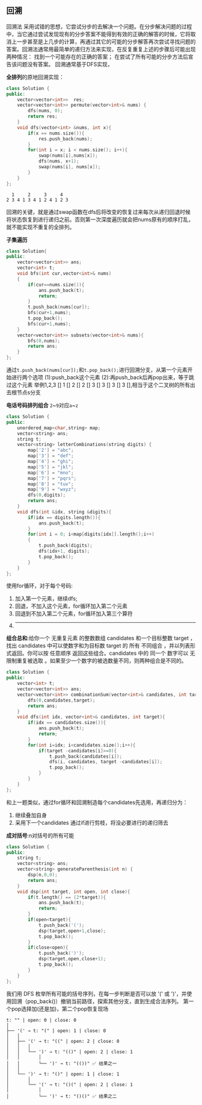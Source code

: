 ## 回溯
回溯法 采用试错的思想，它尝试分步的去解决一个问题。在分步解决问题的过程中，当它通过尝试发现现有的分步答案不能得到有效的正确的解答的时候，它将取消上一步甚至是上几步的计算，再通过其它的可能的分步解答再次尝试寻找问题的答案。回溯法通常用最简单的递归方法来实现，在反复重复上述的步骤后可能出现两种情况：
    找到一个可能存在的正确的答案；
    在尝试了所有可能的分步方法后宣告该问题没有答案。
回溯通常基于DFS实现，

**全排列**的原地回溯实现：
```cpp
class Solution {
public:
    vector<vector<int>>  res;
    vector<vector<int>> permute(vector<int>& nums) {
        dfs(nums, 0);
        return res;
    }
    void dfs(vector<int> &nums, int x){
        if(x == nums.size()){
            res.push_back(nums);
        }
        for(int i = x; i < nums.size(); i++){
            swap(nums[i],nums[x]);
            dfs(nums, x+1);
            swap(nums[i], nums[x]);
        }
    }
};
```
      1     2     3     4
    2 3 4 1 3 4 1 2 4 1 2 3
回溯的关键，就是通过swap函数在dfs后将改变的恢复过来每次从递归回退时候将状态恢复到进行递归之前。否则第一次深度遍历就会把nums原有的顺序打乱，就不能实现不重复的全排列。

**子集遍历**
```cpp
class Solution{
public:
    vector<vector<int>> ans;
    vector<int> t;
    void bfs(int cur,vector<int>& nums)
    {
        if(cur==nums.size()){
            ans.push_back(t);
            return;
        }
        t.push_back(nums[cur]);
        bfs(cur+1,nums);
        t.pop_back();
        bfs(cur+1,nums);
    }
    vector<vector<int>> subsets(vector<int>& nums){
        bfs(0,nums);
        return ans;
    }
};
```


通过`t.push_back(nums[cur]);`和`t.pop_back();`进行回溯分支，从第一个元素开始进行两个选项
(1):push_back这个元素
(2):再push_back后再pop出来，等于跳过这个元素
举例1,2,3
           []
     1           []
  2    []     2     []
3  [] 3  [] 3  []  3  [],相当于这个二叉树的所有出去根节点s分支

**电话号码排列组合** `2`~`9`对应`a`~`z`
```cpp
class Solution {
public:
    unordered_map<char,string> map;
    vector<string> ans;
    string t;
    vector<string> letterCombinations(string digits) {
        map['2'] = "abc";
        map['3'] = "def";
        map['4'] = "ghi";
        map['5'] = "jkl";
        map['6'] = "mno";
        map['7'] = "pqrs";
        map['8'] = "tuv";
        map['9'] = "wxyz";
        dfs(0,digits);
        return ans;
    }
    void dfs(int &idx, string &digits){
        if(idx == digits.length()){
            ans.push_back(t);
        }
        for(int i = 0; i<map[digits[idx]].length();i++)
        {
            t.push_back(digits);
            dfs(idx+1, digits);
            t.pop_back();
        }
    }
};
```
使用for循环，对于每个号码:
1. 加入第一个元素，继续dfs;
2. 回退，不加入这个元素，for循环加入第二个元素
3. 回退到不加入第二个元素，for循环加入第三个算符
4. ---

**组合总和**:给你一个 无重复元素 的整数数组 candidates 和一个目标整数 target ，找出 candidates 中可以使数字和为目标数 target 的 所有 不同组合 ，并以列表形式返回。你可以按 任意顺序 返回这些组合。candidates 中的 同一个 数字可以 无限制重复被选取 。如果至少一个数字的被选数量不同，则两种组合是不同的。 
```cpp
class Solution {
public:
    vector<int> t;
    vector<vector<int>> ans;
    vector<vector<int>> combinationSum(vector<int>& candidates, int target) {
        dfs(0,candidates,target);
        return ans;
    }
    void dfs(int idx, vector<int>& candidates, int target){
        if(idx == candidates.size()){
            ans.push_back(t);
            return;
        }
        for(int i=idx; i<candidates.size();i++){
            if(target -candidates[i]>=0){
                t.push_back(candidates[i]);
                dfs(i, candidates, target -candidates[i]);
                t.pop_back();
            }
        }
    }
};
```
和上一题类似，通过for循环和回溯制造每个candidates先选用，再递归分为：
1. 继续叠加自身
2. 采用下一个candidates
通过if进行剪枝，将没必要进行的递归筛去

**成对括号**:n对括号的所有可能
```cpp
class Solution {
public:
    string t;
    vector<string> ans;
    vector<string> generateParenthesis(int n) {
        dsp(n,0,0);
        return ans;
    }
    void dsp(int target, int open, int close){
        if(t.length() == (2*target)){
            ans.push_back(t);
            return;
        }
        if(open<target){
            t.push_back('(');
            dsp(target,open+1,close);
            t.pop_back();
        }
        if(close<open){
            t.push_back(')');
            dsp(target,open,close+1);
            t.pop_back();
        }
    }
};
```
我们用 DFS 枚举所有可能的括号序列，在每一步判断是否可以放 '(' 或 ')'，并使用回溯（pop_back()）撤销当前路径，探索其他分支，直到生成合法序列。
第一个pop选择加(还是加)，第二个pop恢复现场
```
t: "" | open: 0 | close: 0
│
├── '(' → t: "(" | open: 1 | close: 0
│   │
│   ├── '(' → t: "((" | open: 2 | close: 0
│   │   │
│   │   └── ')' → t: "(()" | open: 2 | close: 1
│   │       │
│   │       └── ')' → t: "(())" ✅ 结果之一
│   │
│   └── ')' → t: "()" | open: 1 | close: 1
│       │
│       └── '(' → t: "()(" | open: 2 | close: 1
│           │
│           └── ')' → t: "()()" ✅ 结果之二
```